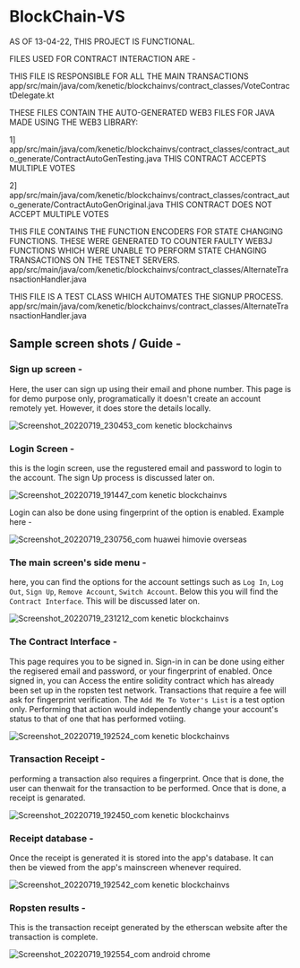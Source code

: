 # BlockChain-VS

AS OF 13-04-22, THIS PROJECT IS FUNCTIONAL.

FILES USED FOR CONTRACT INTERACTION ARE -

THIS FILE IS RESPONSIBLE FOR ALL THE MAIN TRANSACTIONS
app/src/main/java/com/kenetic/blockchainvs/contract_classes/VoteContractDelegate.kt

THESE FILES CONTAIN THE AUTO-GENERATED WEB3 FILES FOR JAVA MADE USING THE WEB3 LIBRARY:

1] app/src/main/java/com/kenetic/blockchainvs/contract_classes/contract_auto_generate/ContractAutoGenTesting.java
    THIS CONTRACT ACCEPTS MULTIPLE VOTES

2] app/src/main/java/com/kenetic/blockchainvs/contract_classes/contract_auto_generate/ContractAutoGenOriginal.java
    THIS CONTRACT DOES NOT ACCEPT MULTIPLE VOTES

THIS FILE CONTAINS THE FUNCTION ENCODERS FOR STATE CHANGING FUNCTIONS. THESE WERE GENERATED TO COUNTER FAULTY WEB3J FUNCTIONS WHICH WERE UNABLE TO PERFORM STATE CHANGING TRANSACTIONS ON THE TESTNET SERVERS.
app/src/main/java/com/kenetic/blockchainvs/contract_classes/AlternateTransactionHandler.java

THIS FILE IS A TEST CLASS WHICH AUTOMATES THE SIGNUP PROCESS.
app/src/main/java/com/kenetic/blockchainvs/contract_classes/AlternateTransactionHandler.java

## Sample screen shots / Guide -

### Sign up screen -

Here, the user can sign up using their email and phone number. This page is for demo purpose only, programatically it doesn't create an account remotely yet. However, it does store the details locally.

![Screenshot_20220719_230453_com kenetic blockchainvs](https://user-images.githubusercontent.com/94210466/179814908-4d390c72-78ce-4da6-a1b5-2e1c6fdf8306.jpg)

### Login Screen -

this is the login screen, use the regustered email and password to login to the account. The sign Up process is discussed later on.

![Screenshot_20220719_191447_com kenetic blockchainvs](https://user-images.githubusercontent.com/94210466/179783970-134c3b4d-8ccf-4024-9cd3-1c4395858c67.jpg)

Login can also be done using fingerprint of the option is enabled. Example here -

![Screenshot_20220719_230756_com huawei himovie overseas](https://user-images.githubusercontent.com/94210466/179815859-152e6e57-0180-4b7b-8a6c-708462ec038d.jpg)

### The main screen's side menu -

here, you can find the options for the account settings such as `Log In`, `Log Out`, `Sign Up`, `Remove Account`, `Switch Account`. Below this you will find the `Contract Interface`. This will be discussed later on.

![Screenshot_20220719_231212_com kenetic blockchainvs](https://user-images.githubusercontent.com/94210466/179815128-f3d0414f-23b4-4495-b4af-47a2d085ff62.jpg)

### The Contract Interface -

This page requires you to be signed in. Sign-in in can be done using either the regisered email and password, or your fingerprint of enabled. Once signed in, you can Access the entire solidity contract which has already been set up in the ropsten test network. Transactions that require a fee will ask for fingerprint verification. The `Add Me To Voter's List` is a test option only. Performing that action would independently change your account's status to that of one that has performed votiing.

![Screenshot_20220719_192524_com kenetic blockchainvs](https://user-images.githubusercontent.com/94210466/179812778-1f60bd7b-a40f-47de-a448-ac4a3a84657f.jpg)

### Transaction Receipt -

performing a transaction also requires a fingerprint. Once that is done, the user can thenwait for the transaction to be performed. Once that is done, a receipt is genarated.

![Screenshot_20220719_192450_com kenetic blockchainvs](https://user-images.githubusercontent.com/94210466/179816369-9223d97e-8e82-40d1-bbb8-9d45f3ae874f.jpg)

### Receipt database -

Once the receipt is generated it is stored into the app's database. It can then be viewed from the app's mainscreen whenever required.

![Screenshot_20220719_192542_com kenetic blockchainvs](https://user-images.githubusercontent.com/94210466/179816881-c85bb53f-8f05-4b62-8ed2-0ae67e524f1f.jpg)

### Ropsten results -

This is the transaction receipt generated by the etherscan website after the transaction is complete.

![Screenshot_20220719_192554_com android chrome](https://user-images.githubusercontent.com/94210466/179817000-ead86f31-6da4-40a5-851b-4ee170752917.jpg)
